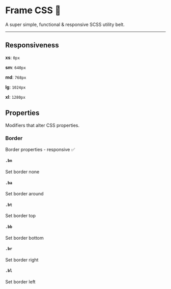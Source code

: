 # Frame CSS 🦄

A super simple, functional & responsive SCSS utility belt.

---

## Responsiveness

**xs**: `0px`

**sm**: `640px`

**md**: `768px`

**lg**: `1024px`

**xl**: `1280px`



## Properties

Modifiers that alter CSS properties.

### Border 
Border properties - responsive ✅

#### `.bn` 

Set border none

#### `.ba` 

Set border around

#### `.bt` 

Set border top

#### `.bb` 

Set border bottom

#### `.br` 

Set border right

#### `.bl` 

Set border left
